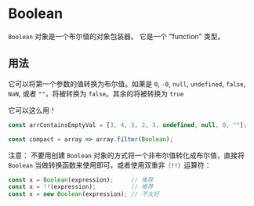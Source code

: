 # Boolean

`Boolean` 对象是一个布尔值的对象包装器。
它是一个 "function" 类型。

## 用法
它可以将第一个参数的值转换为布尔值。如果是 `0`, `-0`, `null`, `undefined`, `false`, `NaN`, 或者 `""`，将被转换为 `false`。其余的将被转换为 `true` 


它可以这么用！
```javascript
const arrContainsEmptyVal = [3, 4, 5, 2, 3, undefined, null, 0, ""];

const compact = array => array.filter(Boolean); 
```

注意：
不要用创建 `Boolean` 对象的方式将一个非布尔值转化成布尔值，直接将 `Boolean` 当做转换函数来使用即可，或者使用双重非`（!!）`运算符：

```javascript
const x = Boolean(expression);     // 推荐
const x = !!(expression);          // 推荐
const x = new Boolean(expression); // 不太好
```




